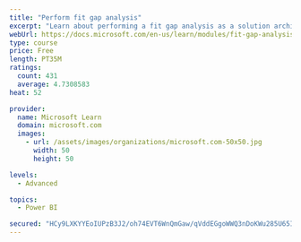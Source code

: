 ```yaml
---
title: "Perform fit gap analysis"
excerpt: "Learn about performing a fit gap analysis as a solution architect for Dynamics 365 and Microsoft Power Platform."
webUrl: https://docs.microsoft.com/en-us/learn/modules/fit-gap-analysis/
type: course
price: Free
length: PT35M
ratings:
  count: 431
  average: 4.7308583
heat: 52

provider:
  name: Microsoft Learn
  domain: microsoft.com
  images:
    - url: /assets/images/organizations/microsoft.com-50x50.jpg
      width: 50
      height: 50

levels:
  - Advanced

topics:
  - Power BI

secured: "HCy9LXKYYEoIUPzB3J2/oh74EVT6WnQmGaw/qVddEGgoWWQ3nDoKWu285U65IP2J4xOz2tD/NkpFdCVhcf2LC4rP+HC5l/m0TSsT2BbJP8pg5I35/dma9cCYD9Y7Y+r+1g0U2yZAHiGEczOKfmcnvJzhmnM5Pn7mWL6L0Yktvbdm7osajA+YHOQZ65B/P7lKUbFQLnBdR78C9SGv0u9lgEMtOJvcL0AsSsRUnnSkHOAyuwdt/PGduI50HWjFn0lLjP7Lb31yvdeGxbs33w3mGehtU6pffxYQh/BOhvShAQxvCiyJuqUnw0SH1C1AYWVwd33X8sru/bMumyVmy3wNUwuiSuue7/UbIWiek9X8AzCfQNtcO4VkdWtzu3SN6/psIniDJZx620s8OVv1Kh1pT7QLitLBhmGGxsZLezOuv9o=;55HVWvoWjSOJ0lMt7ysnTg=="
---
```


